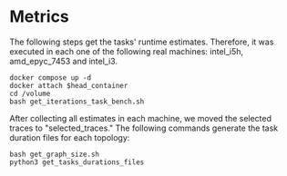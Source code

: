 # Metrics

The following steps get the tasks' runtime estimates. Therefore, it was executed in each one of the following real machines: intel_i5h, amd_epyc_7453 and intel_i3.

```shell
docker compose up -d 
docker attach $head_container
cd /volume
bash get_iterations_task_bench.sh
```

After collecting all estimates in each machine, we moved the selected traces to "selected_traces." The following commands generate the task duration files for each topology:

```shell
bash get_graph_size.sh
python3 get_tasks_durations_files
```